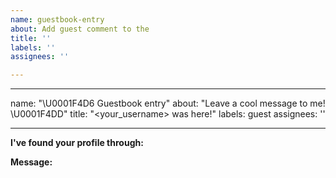 ```yaml
---
name: guestbook-entry
about: Add guest comment to the
title: ''
labels: ''
assignees: ''

---
```


---
name: "\U0001F4D6 Guestbook entry"
about: "Leave a cool message to me! \U0001F4DD"
title: "<your_username> was here!"
labels: guest
assignees: ''

---

**I've found your profile through:**
<!-- Let me know how you found me -->

**Message:**
<!-- Write your message here -->
